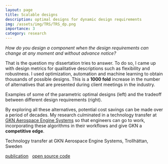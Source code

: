 ```yaml
---
layout: page
title: Scalable designs
description: optimal designs for dynamic design requirements
img: /assets/img/TRS/TRS_dp.png
importance: 3
category: research
---
```


*How do you design a component when the design requirements can change at any moment and without advance notice?*

That is the question my dissertation tries to answer. To do so, I came up with design metrics for qualitative descriptions such as flexibility and robustness. I used optimization, automation and machine learning to obtain thousands of possible designs. This is a **1000 fold** increase in the number of alternatives that are presented during client meetings in the industry.

<div class="row justify-content-sm-center equal-height">
    <div class="col-sm-5 mt-3 mt-md-0">
        <img class="img-fluid rounded z-depth-1" src="{{ '/assets/img/TRS/designs.gif' | relative_url }}" alt="" title="parametric designs"/>
    </div>
    <div class="col-sm-7 mt-3 mt-md-0">
        <img class="img-fluid rounded z-depth-1" src="{{ '/assets/img/TRS/tradespace.gif' | relative_url }}" alt="" title="tradespace"/>
    </div>
</div>
<div class="caption">
    Examples of some of the parametric optimal designs (left) and the tradeoff between different design requirements (right).
</div>

By exploring all these alternatives, potential cost savings can be made over a period of decades. My research culminated in a technology transfer at [GKN Aerospace Engine Systems](https://www.gknaerospace.com/en/about-gkn-aerospace/locations/gkn-aerospace-in-europe/gkn-aerospace-in-sweden/) so that engineers can go to work, incorporating these algorithms in their workflows and give GKN a **competitive edge**.

<div class="row">
    <div class="col-sm mt-3 mt-md-0">
        <img class="img-fluid rounded z-depth-1 center-block" src="{{ '/assets/img/TRS/pic1_K.JPG' | relative_url }}" alt="" title="tech transfer"/>
    </div>
</div>
<div class="caption">
    Technology transfer at GKN Aerospace Engine Systems, Trollhättan, Sweden
</div>

<a href="https://asmedigitalcollection.asme.org/mechanicaldesign/article/doi/10.1115/1.4047908/1085767/Scalable-Setbased-Design-Optimization-and" target="_blank"><i class="fas fa-book"></i> publication</a>&nbsp;&nbsp;
<a href="https://github.com/khbalhandawi/DM_SBD_OPT" target="_blank"> <i class="fab fa-github"></i> open source code</a>